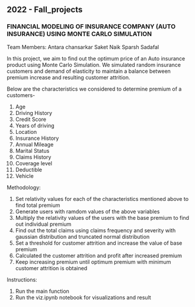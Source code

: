 ## 2022 - Fall_projects 
### FINANCIAL MODELING OF INSURANCE COMPANY (AUTO INSURANCE) USING MONTE CARLO SIMULATION

Team Members:
Antara chansarkar
Saket Naik
Sparsh Sadafal

In this project, we aim to find out the optimum price of an Auto insurance product using Monte Carlo Simulation. We simulated random insurance customers and demand of elasticity to maintain a balance between premium increase and resulting customer attrition.

Below are the characteristics we considered to determine premium of a customers- 
1. Age
2. Driving History  
3. Credit Score 
4. Years of driving  
5. Location 
6. Insurance History 
7. Annual Mileage 
8. Marital Status 
9. Claims History 
10. Coverage level
11. Deductible 
12. Vehicle 

Methodology:
1. Set relativity values for each of the characteristics mentioned above to find total premium
2. Generate users with ramdom values of the above variables
3. Multiply the relativity values of the users with the base premium to find out individual premium
4. Find out the total claims using claims frequency and severity with gaussian distribution and truncated normal distribution
5. Set a threshold for customer attrition and increase the value of base premium
6. Calculated the customer attrition and profit after increased premium
7. Keep increasing premium until optimum premium with minimum customer attrition is obtained

Instructions:
1. Run the main function
2. Run the viz.ipynb notebook for visualizations and result

